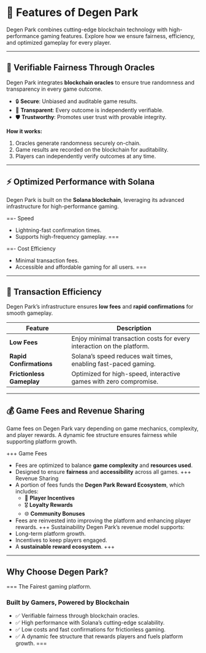 # 🧩 Features of Degen Park

Degen Park combines cutting-edge blockchain technology with high-performance gaming features. Explore how we ensure fairness, efficiency, and optimized gameplay for every player.

---

## 🌟 Verifiable Fairness Through Oracles

Degen Park integrates **blockchain oracles** to ensure true randomness and transparency in every game outcome.


- 🔒 **Secure**: Unbiased and auditable game results.
- 🧩 **Transparent**: Every outcome is independently verifiable.
- 🛡️ **Trustworthy**: Promotes user trust with provable integrity.

**How it works:**
1. Oracles generate randomness securely on-chain.
2. Game results are recorded on the blockchain for auditability.
3. Players can independently verify outcomes at any time.

---

## ⚡ Optimized Performance with Solana

Degen Park is built on the **Solana blockchain**, leveraging its advanced infrastructure for high-performance gaming.


==- Speed
- Lightning-fast confirmation times.
- Supports high-frequency gameplay.
===

==- Cost Efficiency
- Minimal transaction fees.
- Accessible and affordable gaming for all users.
===

---

## 💼 Transaction Efficiency

Degen Park’s infrastructure ensures **low fees** and **rapid confirmations** for smooth gameplay.

| Feature               | Description                                                                  |
|-----------------------|------------------------------------------------------------------------------|
| **Low Fees**          | Enjoy minimal transaction costs for every interaction on the platform.       |
| **Rapid Confirmations** | Solana’s speed reduces wait times, enabling fast-paced gaming.              |
| **Frictionless Gameplay** | Optimized for high-speed, interactive games with zero compromise.         |

---

## 💰 Game Fees and Revenue Sharing

Game fees on Degen Park vary depending on game mechanics, complexity, and player rewards. A dynamic fee structure ensures fairness while supporting platform growth.

+++ Game Fees
- Fees are optimized to balance **game complexity** and **resources used**.
- Designed to ensure **fairness** and **accessibility** across all games.
+++ Revenue Sharing
- A portion of fees funds the **Degen Park Reward Ecosystem**, which includes:
  - 🎁 **Player Incentives**
  - 🎖️ **Loyalty Rewards**
  - 🌐 **Community Bonuses**
- Fees are reinvested into improving the platform and enhancing player rewards.
+++ Sustainability
Degen Park’s revenue model supports:
- Long-term platform growth.
- Incentives to keep players engaged.
- A **sustainable reward ecosystem**.
+++

---

## Why Choose Degen Park?

=== The Fairest gaming platform.
### Built by Gamers, Powered by Blockchain

- ✅ Verifiable fairness through blockchain oracles.
- ✅ High performance with Solana’s cutting-edge scalability.
- ✅ Low costs and fast confirmations for frictionless gaming.
- ✅ A dynamic fee structure that rewards players and fuels platform growth.
===
